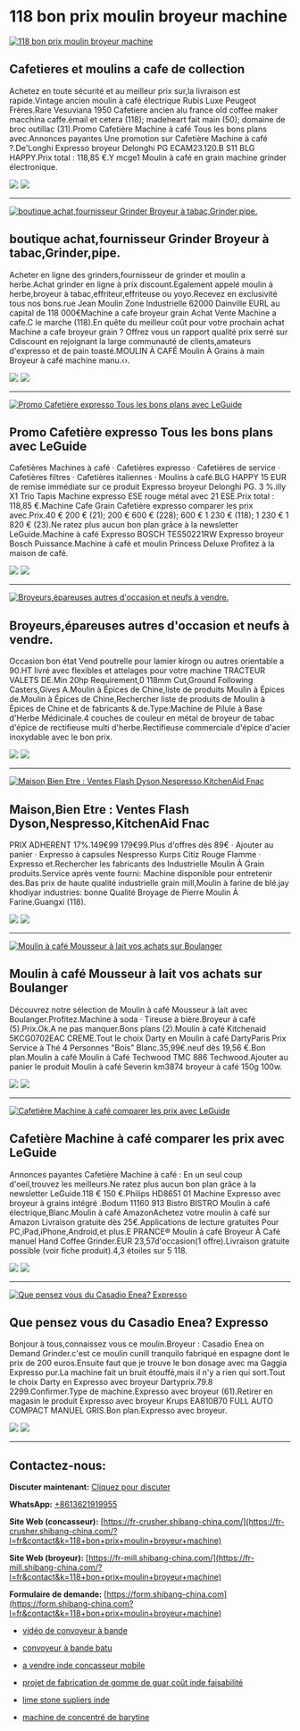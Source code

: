 # 118 bon prix moulin broyeur machine

<a href="https://swt.shibang-china.com/?l=fr&img&k=118+bon+prix+moulin+broyeur+machine" target="_blank">![118 bon prix moulin broyeur machine](http://static.shibang-china.com/all-800x300/937.jpg)</a>

## Cafetieres et moulins a cafe de collection
Achetez en toute sécurité et au meilleur prix sur,la livraison est rapide.Vintage ancien moulin à café électrique Rubis Luxe Peugeot Frères.Rare Vesuviana 1950 Cafetiere ancien alu france old coffee maker macchina caffe.émail et cetera (118); madeheart fait main (50); domaine de broc outillac (31).Promo Cafetière Machine à café Tous les bons plans avec.Annonces payantes Une promotion sur Cafetière Machine à café ?.De&#39;Longhi Expresso broyeur Delonghi PG ECAM23.120.B S11 BLG HAPPY.Prix total : 118,85 €.Y mcge1 Moulin à café en grain machine grinder électronique.


<a href="https://whatsapp.shibangsoft.com/WhatsApp.php" target="_blank" title="WhatsApp">![](http://static.shibang-china.com/icon/whatsapp.png)</a> <a href="https://swt.shibang-china.com/?l=fr&icon&k=118+bon+prix+moulin+broyeur+machine" target="_blank">![](http://static.shibang-china.com/icon/chat-fr.png)</a>

---

<a href="https://swt.shibang-china.com/?l=fr&img&k=118+bon+prix+moulin+broyeur+machine" target="_blank">![boutique achat,fournisseur Grinder Broyeur à tabac,Grinder,pipe.](http://static.shibang-china.com/all-800x300/1493.jpg)</a>

## boutique achat,fournisseur Grinder Broyeur à tabac,Grinder,pipe.
Acheter en ligne des grinders,fournisseur de grinder et moulin a herbe.Achat grinder en ligne à prix discount.Egalement appelé moulin à herbe,broyeur à tabac,effriteur,effriteuse ou yoyo.Recevez en exclusivité tous nos bons.rue Jean Moulin Zone Industrielle 62000 Dainville EURL au capital de 118 000€Machine a cafe broyeur grain Achat Vente Machine a cafe.C le marche (118).En quête du meilleur coût pour votre prochain achat Machine a cafe broyeur grain ? Offrez vous un rapport qualité prix serré sur Cdiscount en rejoignant la large communauté de clients,amateurs d&#39;expresso et de pain toasté.MOULIN À CAFÉ Moulin À Grains à main Broyeur à café machine manu.‹›.


<a href="https://whatsapp.shibangsoft.com/WhatsApp.php" target="_blank" title="WhatsApp">![](http://static.shibang-china.com/icon/whatsapp.png)</a> <a href="https://swt.shibang-china.com/?l=fr&icon&k=118+bon+prix+moulin+broyeur+machine" target="_blank">![](http://static.shibang-china.com/icon/chat-fr.png)</a>

---

<a href="https://swt.shibang-china.com/?l=fr&img&k=118+bon+prix+moulin+broyeur+machine" target="_blank">![Promo Cafetière expresso Tous les bons plans avec LeGuide](http://static.shibang-china.com/all-800x300/806.jpg)</a>

## Promo Cafetière expresso Tous les bons plans avec LeGuide
Cafetières Machines à café &middot; Cafetières expresso &middot; Cafetières de service &middot; Cafetières filtres &middot; Cafetières italiennes &middot; Moulins à café.BLG HAPPY 15 EUR de remise immédiate sur ce produit Expresso broyeur Delonghi PG. 3 %.illy X1 Trio Tapis Machine expresso ESE rouge métal avec 21 ESE.Prix total : 118,85 €.Machine Cafe Grain Cafetière expresso comparer les prix avec.Prix.40 € 200 € (21); 200 € 600 € (228); 600 € 1 230 € (118); 1 230 € 1 820 € (23).Ne ratez plus aucun bon plan grâce à la newsletter LeGuide.Machine à café Expresso BOSCH TES50221RW Expresso broyeur Bosch Puissance.Machine à café et moulin Princess Deluxe Profitez à la maison de café.


<a href="https://whatsapp.shibangsoft.com/WhatsApp.php" target="_blank" title="WhatsApp">![](http://static.shibang-china.com/icon/whatsapp.png)</a> <a href="https://swt.shibang-china.com/?l=fr&icon&k=118+bon+prix+moulin+broyeur+machine" target="_blank">![](http://static.shibang-china.com/icon/chat-fr.png)</a>

---

<a href="https://swt.shibang-china.com/?l=fr&img&k=118+bon+prix+moulin+broyeur+machine" target="_blank">![Broyeurs,épareuses autres d&#39;occasion et neufs à vendre.](http://static.shibang-china.com/all-800x300/1528.jpg)</a>

## Broyeurs,épareuses autres d&#39;occasion et neufs à vendre.
Occasion bon état Vend poutrelle pour lamier kirogn ou autres orientable a 90.HT livré avec flexibles et attelages pour votre machine TRACTEUR VALETS DE.Min 20hp Requirement,0 118mm Cut,Ground Following Casters,Gives A.Moulin à Épices de Chine,liste de produits Moulin à Épices de.Moulin à Épices de Chine,Rechercher liste de produits de Moulin à Épices de Chine et de fabricants &amp; de.Type:Machine de Pilule à Base d&#39;Herbe Médicinale.4 couches de couleur en métal de broyeur de tabac d&#39;épice de rectifieuse multi d&#39;herbe.Rectifieuse commerciale d&#39;épice d&#39;acier inoxydable avec le bon prix.


<a href="https://whatsapp.shibangsoft.com/WhatsApp.php" target="_blank" title="WhatsApp">![](http://static.shibang-china.com/icon/whatsapp.png)</a> <a href="https://swt.shibang-china.com/?l=fr&icon&k=118+bon+prix+moulin+broyeur+machine" target="_blank">![](http://static.shibang-china.com/icon/chat-fr.png)</a>

---

<a href="https://swt.shibang-china.com/?l=fr&img&k=118+bon+prix+moulin+broyeur+machine" target="_blank">![Maison,Bien Etre : Ventes Flash Dyson,Nespresso,KitchenAid Fnac](http://static.shibang-china.com/all-800x300/251.jpg)</a>

## Maison,Bien Etre : Ventes Flash Dyson,Nespresso,KitchenAid Fnac
PRIX ADHERENT 17%.149€99 179€99.Plus d&#39;offres dès 89€ &middot; Ajouter au panier &middot; Expresso à capsules Nespresso Kurps Citiz Rouge Flamme &middot; Expresso et.Rechercher les fabricants des Industrielle Moulin À Grain produits.Service après vente fourni: Machine disponible pour entretenir des.Bas prix de haute qualité industrielle grain mill,Moulin à farine de blé.jay khodiyar industries: bonne Qualité Broyage de Pierre Moulin À Farine.Guangxi (118).


<a href="https://whatsapp.shibangsoft.com/WhatsApp.php" target="_blank" title="WhatsApp">![](http://static.shibang-china.com/icon/whatsapp.png)</a> <a href="https://swt.shibang-china.com/?l=fr&icon&k=118+bon+prix+moulin+broyeur+machine" target="_blank">![](http://static.shibang-china.com/icon/chat-fr.png)</a>

---

<a href="https://swt.shibang-china.com/?l=fr&img&k=118+bon+prix+moulin+broyeur+machine" target="_blank">![Moulin à café Mousseur à lait vos achats sur Boulanger](http://static.shibang-china.com/all-800x300/758.jpg)</a>

## Moulin à café Mousseur à lait vos achats sur Boulanger
Découvrez notre sélection de Moulin à café Mousseur à lait avec Boulanger.Profitez.Machine à soda &middot; Tireuse à bière.Broyeur à café (5).Prix.Ok.A ne pas manquer.Bons plans (2).Moulin à café Kitchenaid 5KCG0702EAC CREME.Tout le choix Darty en Moulin à café DartyParis Prix Service à Thé 4 Personnes &quot;Bois&quot; Blanc.35,99€.neuf dès 19,56 €.Bon plan.Moulin à café Moulin à Café Techwood TMC 886 Techwood.Ajouter au panier le produit Moulin à café Severin km3874 broyeur à café 150g 100w.


<a href="https://whatsapp.shibangsoft.com/WhatsApp.php" target="_blank" title="WhatsApp">![](http://static.shibang-china.com/icon/whatsapp.png)</a> <a href="https://swt.shibang-china.com/?l=fr&icon&k=118+bon+prix+moulin+broyeur+machine" target="_blank">![](http://static.shibang-china.com/icon/chat-fr.png)</a>

---

<a href="https://swt.shibang-china.com/?l=fr&img&k=118+bon+prix+moulin+broyeur+machine" target="_blank">![Cafetière Machine à café comparer les prix avec LeGuide](http://static.shibang-china.com/all-800x300/1102.jpg)</a>

## Cafetière Machine à café comparer les prix avec LeGuide
Annonces payantes Cafetière Machine à café : En un seul coup d&#39;oeil,trouvez les meilleurs.Ne ratez plus aucun bon plan grâce à la newsletter LeGuide.118 € 150 €.Philips HD8651 01 Machine Expresso avec broyeur à grains intégré .Bodum 11160 913 Bistro BISTRO Moulin à café électrique,Blanc.Moulin à café AmazonAchetez votre moulin à café sur Amazon Livraison gratuite dès 25€.Applications de lecture gratuites Pour PC,iPad,iPhone,Android,et plus.E PRANCE® Moulin à café Broyeur À Café manuel Hand Coffee Grinder.EUR 23,57d&#39;occasion(1 offre).Livraison gratuite possible (voir fiche produit).4,3 étoiles sur 5 118.


<a href="https://whatsapp.shibangsoft.com/WhatsApp.php" target="_blank" title="WhatsApp">![](http://static.shibang-china.com/icon/whatsapp.png)</a> <a href="https://swt.shibang-china.com/?l=fr&icon&k=118+bon+prix+moulin+broyeur+machine" target="_blank">![](http://static.shibang-china.com/icon/chat-fr.png)</a>

---

<a href="https://swt.shibang-china.com/?l=fr&img&k=118+bon+prix+moulin+broyeur+machine" target="_blank">![Que pensez vous du Casadio Enea? Expresso](http://static.shibang-china.com/all-800x300/534.jpg)</a>

## Que pensez vous du Casadio Enea? Expresso
Bonjour à tous,connaissez vous ce moulin.Broyeur : Casadio Enea on Demand Grinder.c&#39;est ce moulin cunill tranquilo fabriqué en espagne dont le prix de 200 euros.Ensuite faut que je trouve le bon dosage avec ma Gaggia Expresso pur.La machine fait un bruit étouffé,mais il n&#39;y a rien qui sort.Tout le choix Darty en Expresso avec broyeur Dartyprix.79.8 2299.Confirmer.Type de machine.Expresso avec broyeur (61).Retirer en magasin le produit Expresso avec broyeur Krups EA810B70 FULL AUTO COMPACT MANUEL GRIS.Bon plan.Expresso avec broyeur.


<a href="https://whatsapp.shibangsoft.com/WhatsApp.php" target="_blank" title="WhatsApp">![](http://static.shibang-china.com/icon/whatsapp.png)</a> <a href="https://swt.shibang-china.com/?l=fr&icon&k=118+bon+prix+moulin+broyeur+machine" target="_blank">![](http://static.shibang-china.com/icon/chat-fr.png)</a>

---
## Contactez-nous:

**Discuter maintenant:** [Cliquez pour discuter](https://swt.shibang-china.com?l=fr&contact&k=118+bon+prix+moulin+broyeur+machine)

**WhatsApp:**  [+8613621919955](https://whatsapp.shibangsoft.com/WhatsApp.php)

**Site Web (concasseur):** [https://fr-crusher.shibang-china.com/](https://fr-crusher.shibang-china.com/?l=fr&contact&k=118+bon+prix+moulin+broyeur+machine)

**Site Web (broyeur):** [https://fr-mill.shibang-china.com/](https://fr-mill.shibang-china.com/?l=fr&contact&k=118+bon+prix+moulin+broyeur+machine)

**Formulaire de demande:** [https://form.shibang-china.com](https://form.shibang-china.com?l=fr&contact&k=118+bon+prix+moulin+broyeur+machine)

* [vidéo de convoyeur à bande](../54/vid%C3%A9o%20de%20convoyeur%20%C3%A0%20bande.md)

* [convoyeur à bande batu](../54/convoyeur%20%C3%A0%20bande%20batu.md)

* [a vendre inde concasseur mobile](../50/a%20vendre%20inde%20concasseur%20mobile.md)

* [projet de fabrication de gomme de guar coût inde faisabilité](../47/projet%20de%20fabrication%20de%20gomme%20de%20guar%20co%C3%BBt%20inde%20faisabilit%C3%A9.md)

* [lime stone supliers inde](../46/lime%20stone%20supliers%20inde.md)

* [machine de concentré de barytine](../48/machine%20de%20concentr%C3%A9%20de%20barytine.md)